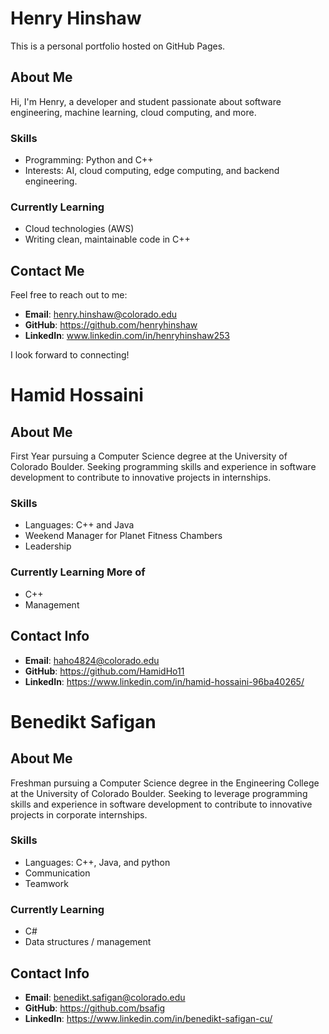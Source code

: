 # Henry Hinshaw
This is a personal portfolio hosted on GitHub Pages.

## About Me

Hi, I'm Henry, a developer and student passionate about software engineering, machine learning, cloud computing, and more.

### Skills
- Programming: Python and C++
- Interests: AI, cloud computing, edge computing, and backend engineering.

### Currently Learning
- Cloud technologies (AWS)
- Writing clean, maintainable code in C++

## Contact Me

Feel free to reach out to me:

- **Email**: henry.hinshaw@colorado.edu
- **GitHub**: https://github.com/henryhinshaw
- **LinkedIn**: www.linkedin.com/in/henryhinshaw253

I look forward to connecting!

# Hamid Hossaini

## About Me
First Year pursuing a Computer Science degree at the University of Colorado Boulder. Seeking programming skills and experience in software development to contribute to innovative projects in internships.

### Skills 
- Languages: C++ and Java
- Weekend Manager for Planet Fitness Chambers
- Leadership

### Currently Learning More of
- C++
- Management

## Contact Info

- **Email**: haho4824@colorado.edu
- **GitHub**: https://github.com/HamidHo11
- **LinkedIn**: https://www.linkedin.com/in/hamid-hossaini-96ba40265/

# Benedikt Safigan

## About Me
Freshman pursuing a Computer Science degree in the Engineering College at the University of Colorado Boulder. Seeking to leverage programming skills and experience in software development to contribute to innovative projects in corporate internships.

### Skills 
- Languages: C++, Java, and python
- Communication
- Teamwork

### Currently Learning
- C#
- Data structures / management

## Contact Info

- **Email**: benedikt.safigan@colorado.edu
- **GitHub**: https://github.com/bsafig
- **LinkedIn**: https://www.linkedin.com/in/benedikt-safigan-cu/
